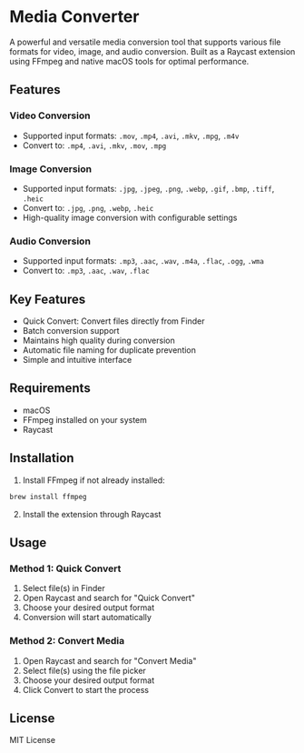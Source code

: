 # Media Converter

A powerful and versatile media conversion tool that supports various file formats for video, image, and audio conversion. Built as a Raycast extension using FFmpeg and native macOS tools for optimal performance.

## Features

### Video Conversion
- Supported input formats: `.mov`, `.mp4`, `.avi`, `.mkv`, `.mpg`, `.m4v`
- Convert to: `.mp4`, `.avi`, `.mkv`, `.mov`, `.mpg`

### Image Conversion
- Supported input formats: `.jpg`, `.jpeg`, `.png`, `.webp`, `.gif`, `.bmp`, `.tiff`, `.heic`
- Convert to: `.jpg`, `.png`, `.webp`, `.heic`
- High-quality image conversion with configurable settings

### Audio Conversion
- Supported input formats: `.mp3`, `.aac`, `.wav`, `.m4a`, `.flac`, `.ogg`, `.wma`
- Convert to: `.mp3`, `.aac`, `.wav`, `.flac`

## Key Features
- Quick Convert: Convert files directly from Finder
- Batch conversion support
- Maintains high quality during conversion
- Automatic file naming for duplicate prevention
- Simple and intuitive interface

## Requirements

- macOS
- FFmpeg installed on your system
- Raycast

## Installation

1. Install FFmpeg if not already installed:
```bash
brew install ffmpeg
```

2. Install the extension through Raycast

## Usage

### Method 1: Quick Convert
1. Select file(s) in Finder
2. Open Raycast and search for "Quick Convert"
3. Choose your desired output format
4. Conversion will start automatically

### Method 2: Convert Media
1. Open Raycast and search for "Convert Media"
2. Select file(s) using the file picker
3. Choose your desired output format
4. Click Convert to start the process

## License

MIT License
